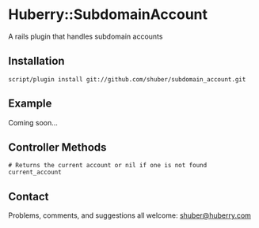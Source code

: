 Huberry::SubdomainAccount
=========================

A rails plugin that handles subdomain accounts


Installation
------------

	script/plugin install git://github.com/shuber/subdomain_account.git


Example
-------

Coming soon...


Controller Methods
------------------
	
	# Returns the current account or nil if one is not found
	current_account


Contact
-------

Problems, comments, and suggestions all welcome: [shuber@huberry.com](mailto:shuber@huberry.com)